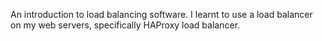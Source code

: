 An introduction to load balancing software. I learnt to use a load balancer on my web servers, specifically HAProxy load balancer.